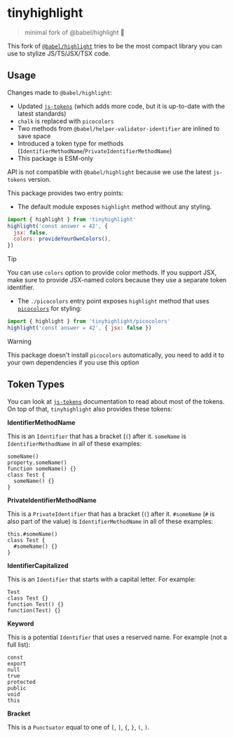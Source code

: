 # tinyhighlight

> minimal fork of @babel/highlight 🌈

This fork of [`@babel/highlight`](https://www.npmjs.com/package/@babel/highlight) tries to be the most compact library you can use to stylize JS/TS/JSX/TSX code.

## Usage

Changes made to `@babel/highlight`:

- Updated [`js-tokens`](https://github.com/lydell/js-tokens) (which adds more code, but it is up-to-date with the latest standards)
- `chalk` is replaced with `picocolors`
- Two methods from `@babel/helper-validator-identifier` are inlined to save space
- Introduced a token type for methods (`IdentifierMethodName`/`PrivateIdentifierMethodName`)
- This package is ESM-only

API is not compatible with `@babel/highlight` because we use the latest `js-tokens` version.

This package provides two entry points:

- The default module exposes `highlight` method without any styling.

```js
import { highlight } from 'tinyhighlight'
highlight('const answer = 42', {
  jsx: false,
  colors: provideYourOwnColors(),
})
```

> [!TIP]
> You can use `colors` option to provide color methods. If you support JSX, make sure to provide JSX-named colors because they use a separate token identifier.

- The `./picocolors` entry point exposes `highlight` method that uses [`picocolors`](https://www.npmjs.com/package/picocolors) for styling:

```js
import { highlight } from 'tinyhighlight/picocolors'
highlight('const answer = 42', { jsx: false })
```

> [!WARNING]
> This package doesn't install `picocolors` automatically, you need to add it to your own dependencies if you use this option

## Token Types

You can look at [`js-tokens`](https://github.com/lydell/js-tokens) documentation to read about most of the tokens. On top of that, `tinyhighlight` also provides these tokens:

**IdentifierMethodName**

This is an `Identifier` that has a bracket (`(`) after it. `someName` is `IdentifierMethodName` in all of these examples:

```
someName()
property.someName()
function someName() {}
class Test {
  someName() {}
}
```

**PrivateIdentifierMethodName**

This is a `PrivateIdentifier` that has a bracket (`(`) after it. `#someName` (`#` is also part of the value) is `IdentifierMethodName` in all of these examples:

```
this.#someName()
class Test {
  #someName() {}
}
```

**IdentifierCapitalized**

This is an `Identifier` that starts with a capital letter. For example:

```
Test
class Test {}
function Test() {}
function(Test) {}
```

**Keyword**

This is a potential `Identifier` that uses a reserved name. For example (not a full list):

```
const
export
null
true
protected
public
void
this
```

**Bracket**

This is a `Punctuator` equal to one of `[`, `]`, `{`, `}`, `(`, `)`.
